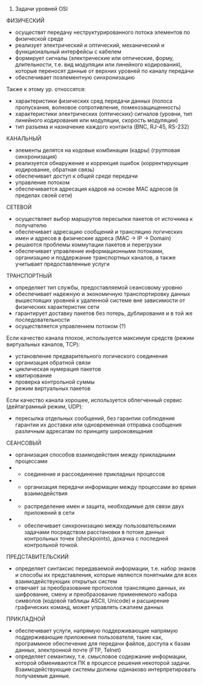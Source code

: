 1.	Задачи уровней OSI

ФИЗИЧЕСКИЙ
- осуществят передачу неструктурированного потока элементов по физической среде
- реализует электрический и оптический, механический и функциональный интерфейсы с кабелем
- формирует сигналы (электрические или оптические, форму, длительности, т.е. вид модуляции или линейного кодирования), которые переносят данные от верхних уровней по каналу передачи
- обеспечивает поэлементную синхронизацию

Также к этому ур. относсятся:
- характеристики физических сред передачи данных (полоса пропускания, волновое сопротивление, помехозащищенность)
- характеристики электрических (оптических) сигналов (уровни, тип линейного кодирования или модуляции, скорость модуляции)
- тип разъема и назначение каждого контакта (BNC, RJ-45, RS-232)

КАНАЛЬНЫЙ
- элементы делятся на кодовые комбинации (кадры) (групповая синхронизация)
- реализуется обнаружение и коррекция ошибок (корректирующие кодирование, обратная связь)
- обеспечивает доступ к общей среде передачи
- управление потоком
- обеспечивается адресация кадров на основе MAC адресов (в пределах своей сети)

СЕТЕВОЙ
- осуществляет выбор маршрутов пересылки пакетов от источника к получателю
- обеспечивает адресацию сообщений и трансляцию логических имен и адресов в физические адреса (MAC -> IP -> Domain)
- решаются проблемы коммутации пакетов и перегрузки
- обеспечивает управление информационными потоками, организацию и поддержание транспортных каналов, а также учитывает предоставленные услуги

ТРАНСПОРТНЫЙ 
- определяет тип службы, предоставляемой сеансовому уровню
- обеспечивает надежную и экономичную транспортировку данных вышестоящих уровней к удаленной системе вне зависимости от физических характеристик сети
- гарантирует доставку пакетов без потерь, дублирования и в той же последовательности
- осуществляется управлением потоком (?)

Если качество канала плохое, используется максимум средств (режим виртуальных каналов, TCP):
- установление предварительного логического соединения
- организация обратной связи
- циклическая нумерация пакетов
- квитирование 
- проверка контрольной суммы
- режим виртуальных пакетов

Если качество канала хорошее, используется облегченный сервис (дейтаграмный режим, UDP):
- пересылка отдельных сообщений, без гарантии соблюдения гарантии их доставки или одновременная отправка сообщения различным адресатам по принципу широковещания

СЕАНСОВЫЙ

- организация способов взаимодействия между прикладными процессами
- - соединение и рассоединение прикладных процессов
- - организация передачи информации между процессами во время взаимодействия
- - распределение имен и защита, необходимые для связи двух приложений в сети
- - обеспечивает синхронизацию между пользовательскими задачами посредством расстановки в потоке данных контрольных точек (sheckpoints), докачка с последней контрольной точкой.


ПРЕДСТАВИТЕЛЬСКИЙ

- определяет синтаксис передаваемой информации, т.е. набор знаков и способы их представления, которые являются понятными для всех взаимодействующих открытых систем
- отвечает за преобразование протоколов трансляцию данных, их шифрование, смену и преобразование применяемого набора символов (кодовой таблицы ASCII, Unicode) и расширение графических команд, может управлять сжатием данных

ПРИКЛАДНОЙ
- обеспечивает услуги, напрямую поддерживающие напрямую поддерживающие приложения пользователя, такие как, программное обеспечение для передачи файлов, доступа к базам данных, электронной почте (FTP, Telnet)
- определяет семантику, т.е. смысловое содержание информации, которой обмениваются ПК в процессе решения некоторой задачи. Взаимодействующие системы должны одинаково интерпретировать получаемые данные. 


